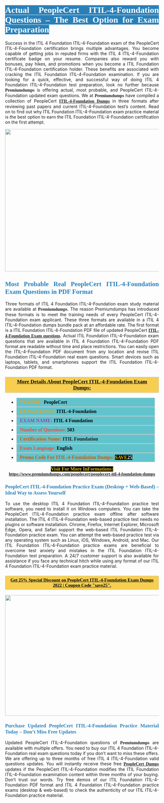 <h1 style="text-align: justify;"><span style="color:#ffffff;"><span style="font-family:Georgia,serif;"><strong><span style="background-color:#2980b9;">Actual PeopleCert ITIL-4-Foundation Questions – The Best Option for Exam Preparation</span></strong></span></span></h1>

<p style="text-align: justify;">Success in the ITIL 4 Foundation ITIL-4-Foundation exam of the PeopleCert ITIL-4-Foundation certification brings multiple advantages. You become capable of getting jobs in reputed firms with the ITIL 4 ITIL-4-Foundation certificate badge on your resume. Companies also reward you with bonuses, pay hikes, and promotions when you become a ITIL Foundation ITIL-4-Foundation certification holder. These benefits are associated with cracking the ITIL Foundation ITIL-4-Foundation examination. If you are looking for a quick, effective, and successful way of doing ITIL 4 Foundation ITIL-4-Foundation test preparation, look no further because <span style="font-family:Georgia,serif;"><strong>Premiumdumps</strong></span> is offering actual, most probable, and PeopleCert ITIL-4-Foundation updated exam questions. We at <span style="font-family:Georgia,serif;"><strong>Premiumdumps</strong></span> have compiled a collection of PeopleCert <span style="font-family:Georgia,serif;"><strong><a href="https://www.premiumdumps.com/peoplecert/peoplecert-itil-4-foundation-dumps">ITIL-4-Foundation Dumps</a></strong></span> in three formats after reviewing past papers and current ITIL-4-Foundation test’s content. Read on to find out why ITIL Foundation ITIL-4-Foundation exam practice material is the best option to earn the ITIL Foundation ITIL-4-Foundation certification on the first attempt.</p>

<p style="text-align: center;"><a href="https://www.premiumdumps.com/peoplecert/peoplecert-itil-4-foundation-dumps"><img alt="" src="https://i.imgur.com/P39uA2n.jpeg" style="width: 700px; height: 465px;" /></a></p>

<h2 style="text-align: justify;"><span style="color:#2980b9;"><span style="font-family:Georgia,serif;"><strong>Most Probable Real PeopleCert ITIL-4-Foundation Exam Questions in PDF Format</strong></span></span></h2>

<p style="text-align: justify;">Three formats of ITIL 4 Foundation ITIL-4-Foundation exam study material are available at <span style="font-family:Georgia,serif;"><strong>Premiumdumps</strong></span>. The reason Premiumdumps has introduced these formats is to meet the training needs of every PeopleCert ITIL-4-Foundation exam applicant. These three formats are available in a ITIL 4 ITIL-4-Foundation dumps bundle pack at an affordable rate. The first format is a ITIL Foundation ITIL-4-Foundation PDF file of updated PeopleCert <span style="font-family:Georgia,serif;"><strong><a href="https://www.premiumdumps.com/peoplecert/peoplecert-itil-4-foundation-dumps">ITIL-4-Foundation Exam questions</a></strong></span>. Actual ITIL Foundation ITIL-4-Foundation exam questions that are available in ITIL 4 Foundation ITIL-4-Foundation PDF format are readable without time and place restrictions. You can easily open the ITIL-4-Foundation PDF document from any location and revise ITIL Foundation ITIL-4-Foundation real exam questions. Smart devices such as laptops, tablets, and smartphones support the ITIL Foundation ITIL-4-Foundation PDF format.</p>

<h3 style="background: #f7ce50; border: 1px solid rgb(204, 204, 204); padding: 5px 10px; text-align: center;"><span style="font-family:Georgia,serif;"><u><u><span style="color:#000000;"><span style="font-size:11pt"><span style="line-height:normal"><b><span style="font-size:13.0pt"><span cambria="">More Details About PeopleCert ITIL-4-Foundation Exam Dumps:</span></span></b></span></span></span></u></u></span></h3>

<ul>
	<li style="margin:0cm 10pt">
	<div style="background:#61c4cd; border: 1px solid rgb(204, 204, 204); padding: 5px 10px; text-align: justify;"><span style="font-family:Georgia,serif;"><span style="font-size:11pt"><span style="line-height:normal"><b><span style="font-size:12.0pt"><span new="" roman="" times=""><span style="color:#f39c12;">VENDOR:</span> <span style="color:#000000;">PeopleCert</span></span></span></b></span></span></span></div>
	</li>
	<li style="margin:0cm 10pt">
	<div style="background: #61c4cd; border: 1px solid rgb(204, 204, 204); padding: 5px 10px; text-align: justify;"><span style="font-family:Georgia,serif;"><span style="font-size:11pt"><span style="line-height:normal"><b><span style="font-size:12.0pt"><span new="" roman="" times=""><span style="color:#f39c12;">EXAM CCODE:</span> <span style="color:#000000;">ITIL-4-Foundation</span></span></span></b></span></span></span></div>
	</li>
	<li style="margin:0cm 10pt">
	<div style="background: #61c4cd; border: 1px solid rgb(204, 204, 204); padding: 5px 10px; text-align: justify;"><span style="font-family:Georgia,serif;"><span style="font-size:11pt"><span style="line-height:normal"><b><span style="font-size:12.0pt"><span new="" roman="" times=""><span style="color:#8e44ad;">EXAM NAME:</span> <span style="color:#000000;">ITIL 4 Foundation</span></span></span></b></span></span></span></div>
	</li>
	<li style="margin:0cm 10pt">
	<div style="background: #61c4cd; border: 1px solid rgb(204, 204, 204); padding: 5px 10px;"><span style="font-family:Georgia,serif;"><span style="font-size:11pt"><span style="line-height:normal"><b><span style="font-size:12.0pt"><span new="" roman="" times=""><span style="color:#e74c3c;">Number of Questions:</span><span style="color:#000000;"><span style="color:#f1c40f;"> </span>503</span></span></span></b></span></span></span></div>
	</li>
	<li style="margin:0cm 10pt">
	<div style="background: #61c4cd; border: 1px solid rgb(204, 204, 204); padding: 5px 10px; text-align: justify;"><span style="font-family:Georgia,serif;"><span style="font-size:11pt"><span style="line-height:normal"><b><span style="font-size:12.0pt"><span new="" roman="" times=""><span style="color:#d35400;">Certification Name:</span> ITIL Foundation</span></span></b></span></span></span></div>
	</li>
	<li style="margin:0cm 10pt">
	<div style="background: #61c4cd; border: 1px solid rgb(204, 204, 204); padding: 5px 10px; text-align: justify;"><span style="font-family:Georgia,serif;"><span style="font-size:11pt"><span style="line-height:normal"><b><span style="font-size:12.0pt"><span new="" roman="" times=""><span style="color:#e74c3c;">Exam Language:</span> <span style="color:#000000;">English</span></span></span></b></span></span></span></div>
	</li>
	<li style="margin:0cm 10pt">
	<div style="background: #61c4cd; border: 1px solid rgb(204, 204, 204); padding: 5px 10px;"><span style="font-family:Georgia,serif;"><span style="font-size:11pt"><span style="line-height:normal"><b><span style="font-size:12.0pt"><span new="" roman="" times=""><span style="color:#d35400;">Promo Code For ITIL-4-Foundation Dumps:</span><span style="color:#f1c40f;"> <span style="background-color:#000000;">SAVE</span></span><span style="color:#ffffff;"><span style="background-color:#000000;">25</span></span></span></span></b></span></span></span></div>
	</li>
</ul>

<p style="text-align: center;"><span style="font-family:Georgia,serif;"><strong><span style="font-size:16px;"><span style="color:#f1c40f;"><span style="background-color:#000000;">Visit For More InFormations:</span></span></span> <a href="https://www.premiumdumps.com/peoplecert/peoplecert-itil-4-foundation-dumps">https://www.premiumdumps.com/peoplecert/peoplecert-itil-4-foundation-dumps</a></strong></span></p>

<h3 style="text-align: justify;"><span style="color:#2980b9;"><span style="font-family:Georgia,serif;"><strong><strong><strong>PeopleCert ITIL-4-Foundation Practice Exam (Desktop + Web-Based) – Ideal Way to Assess Yourself</strong></strong></strong></span></span></h3>

<p style="text-align: justify;">To use the desktop ITIL 4 Foundation ITIL-4-Foundation practice test software, you need to install it on Windows computers. You can take the PeopleCert ITIL-4-Foundation practice exam offline after software installation. The ITIL 4 ITIL-4-Foundation web-based practice test needs no plugins or software installation. Chrome, Firefox, Internet Explorer, Microsoft Edge, Opera, and Safari support the web-based ITIL Foundation ITIL-4-Foundation practice exam. You can attempt the web-based practice test via any operating system such as Linux, iOS, Windows, Android, and Mac. Our ITIL Foundation ITIL-4-Foundation practice exams are beneficial to overcome test anxiety and mistakes in the ITIL Foundation ITIL-4-Foundation test preparation. A 24/7 customer support is also available for assistance if you face any technical hitch while using any format of our ITIL 4 Foundation ITIL-4-Foundation exam practice material.</p>

<h3 style="background: rgb(247, 206, 80); border: 1px solid rgb(204, 204, 204); padding: 5px 10px; text-align: center;"><span style="font-family:Georgia,serif;"><u><span style="color:#000000;"><span style="font-size:11pt;"><span style="line-height:normal;"><b><span cambria="">Get 25% Special Discount on PeopleCert ITIL-4-Foundation Exam Dumps 2022 | Coupon Code "save25".</span></b></span></span></span></u></span></h3>

<p style="text-align: center;"><strong><strong><a href="https://www.premiumdumps.com/peoplecert/peoplecert-itil-4-foundation-dumps"><img alt="" src="https://i.imgur.com/IafrsaO.jpg" style="width: 700px; height: 394px;" /></a></strong></strong></p>

<h3 style="text-align: justify;"><strong><span style="color:#2980b9;"><span style="font-family:Georgia,serif;"><strong><strong><strong>Purchase Updated PeopleCert ITIL-4-Foundation Practice Material Today – Don’t Miss Free Updates</strong></strong></strong></span></span></strong></h3>

<p style="text-align: justify;">Updated PeopleCert ITIL-4-Foundation questions of <span style="font-family:Georgia,serif;"><strong>Premiumdumps</strong></span> are available with multiple offers. You need to buy our ITIL 4 Foundation ITIL-4-Foundation real exam questions today if you don’t want to miss these offers. We are offering up to three months of free ITIL 4 ITIL-4-Foundation valid questions updates. You will instantly receive these free <span style="font-family:Georgia,serif;"><strong><a href="https://www.premiumdumps.com/peoplecert-exam-dumps">PeopleCert Dumps</a></strong></span> updates if the PeopleCert ITIL-4-Foundation modifies the ITIL Foundation ITIL-4-Foundation examination content within three months of your buying. Don’t trust our words. Try free demos of our ITIL Foundation ITIL-4-Foundation PDF format and ITIL 4 Foundation ITIL-4-Foundation practice exams (desktop & web-based) to check the authenticity of our ITIL ITIL-4-Foundation practice material.</p>
